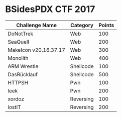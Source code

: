 # BSidesPDX CTF 2017


| Challenge Name | Category | Points |
|----------------|----------|--------|
| DoNotTrek | Web | 100 |
| SeaQuell | Web | 200 |
| MakeIcon v20.16.37.17 | Web | 300 |
| Monolith | Web | 400 |
| ARM Wrestle | Shellcode | 100 |
| DasRücklauf | Shellcode | 500 |
| HTTPSH | Pwn | 100 |
| leek | Pwn | 200 |
| xordoz | Reversing | 100 |
| lostIT | Reversing | 200 |
